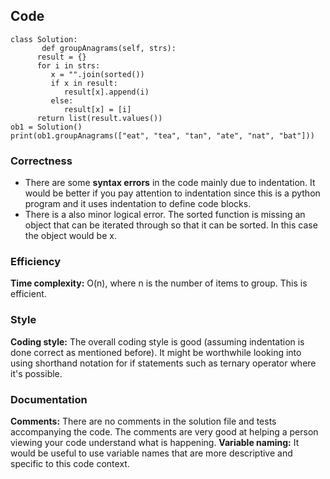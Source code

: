 ## Code

```
class Solution:
       def groupAnagrams(self, strs):
      result = {}
      for i in strs:
         x = "".join(sorted())
         if x in result:
            result[x].append(i)
         else:
            result[x] = [i]
      return list(result.values())
ob1 = Solution()
print(ob1.groupAnagrams(["eat", "tea", "tan", "ate", "nat", "bat"]))
```

### Correctness

-   There are some **syntax errors** in the code mainly due to indentation. It would be better if you pay attention to indentation since this is a python program and it uses indentation to define code blocks.
-   There is a also minor logical error. The sorted function is missing an object that can be iterated through so that it can be sorted. In this case the object would be x.

### Efficiency

**Time complexity:** O(n), where n is the number of items to group. This is efficient.

### Style

**Coding style:** The overall coding style is good (assuming indentation is done correct as mentioned before). It might be worthwhile looking into using shorthand notation for if statements such as ternary operator where it's possible.

### Documentation

**Comments:** There are no comments in the solution file and tests accompanying the code. The comments are very good at helping a person viewing your code understand what is happening.
**Variable naming:** It would be useful to use variable names that are more descriptive and specific to this code context.
